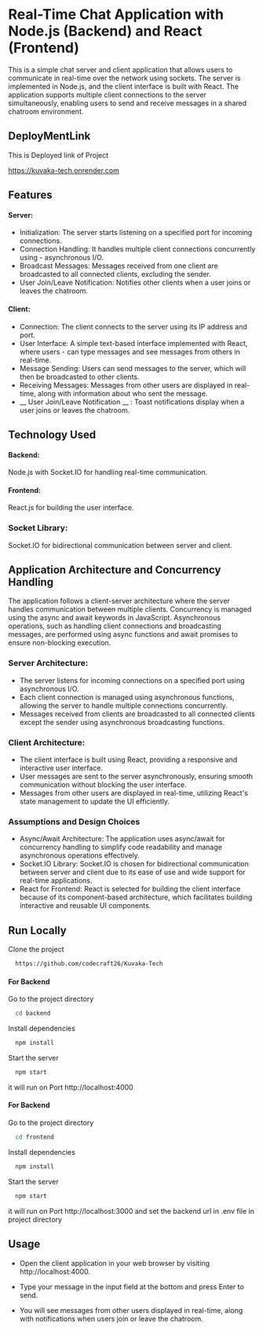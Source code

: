 
# Real-Time Chat Application with Node.js (Backend) and React (Frontend)

This is a simple chat server and client application that allows users to communicate in real-time over the network using sockets. The server is implemented in Node.js, and the client interface is built with React. The application supports multiple client connections to the server simultaneously, enabling users to send and receive messages in a shared chatroom environment.




## DeployMentLink
This is Deployed link of Project

https://kuvaka-tech.onrender.com

## Features

####  Server:

- Initialization: The server starts listening on a specified port for incoming connections.
- Connection Handling: It handles multiple client connections concurrently using - asynchronous I/O.
- Broadcast Messages: Messages received from one client are broadcasted to all connected clients, excluding the sender.
- User Join/Leave Notification: Notifies other clients when a user joins or leaves the chatroom.

#### Client:

- Connection: The client connects to the server using its IP address and port.
- User Interface: A simple text-based interface implemented with React, where users - can type messages and see messages from others in real-time.
- Message Sending: Users can send messages to the server, which will then be broadcasted to other clients.
- Receiving Messages: Messages from other users are displayed in real-time, along with information about who sent the message.
- __ User Join/Leave Notification __ : Toast notifications display when a user joins or leaves the chatroom.



## Technology Used

 #### Backend: 
 Node.js with Socket.IO for handling real-time communication.
 #### Frontend: 
React.js for building the user interface.
### Socket Library: 
Socket.IO for bidirectional communication between server and client.
## Application Architecture and Concurrency Handling

The application follows a client-server architecture where the server handles communication between multiple clients. Concurrency is managed using the async and await keywords in JavaScript. Asynchronous operations, such as handling client connections and broadcasting messages, are performed using async functions and await promises to ensure non-blocking execution.

### Server Architecture:

- The server listens for incoming connections on a specified port using asynchronous I/O.
- Each client connection is managed using asynchronous functions, allowing the server to handle multiple connections concurrently.
- Messages received from clients are broadcasted to all connected clients except the sender using asynchronous broadcasting functions.

### Client Architecture:

- The client interface is built using React, providing a responsive and interactive user interface.
- User messages are sent to the server asynchronously, ensuring smooth communication without blocking the user interface.
- Messages from other users are displayed in real-time, utilizing React's state management to update the UI efficiently.

### Assumptions and Design Choices

- Async/Await Architecture: The application uses async/await for concurrency handling to simplify code readability and manage asynchronous operations effectively.
- Socket.IO Library: Socket.IO is chosen for bidirectional communication between server and client due to its ease of use and wide support for real-time applications.
- React for Frontend: React is selected for building the client interface because of its component-based architecture, which facilitates building interactive and reusable UI components.
## Run Locally

Clone the project

```bash
  https://github.com/codecraft26/Kuvaka-Tech
```

#### For Backend

Go to the project directory

```bash
  cd backend
```

Install dependencies

```bash
  npm install
```

Start the server

```bash
  npm start
```
it will run on Port http://localhost:4000

#### For Backend
Go to the project directory

```bash
  cd frontend
```

Install dependencies

```bash
  npm install
```

Start the server

```bash
  npm start
```
it will run on Port http://localhost:3000 and 
set the backend url in .env file in project directory 







## Usage

- Open the client application in your web browser by visiting http://localhost:4000.

- Type your message in the input field at the bottom and press Enter to send.
- You will see messages from other users displayed in real-time, along with notifications when users join or leave the chatroom.

